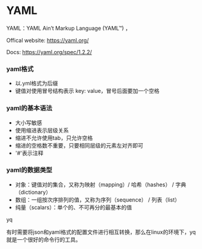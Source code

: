 # YAML

YAML：YAML Ain’t Markup Language (YAML™) ，

Offical website: https://yaml.org/

Docs: https://yaml.org/spec/1.2.2/

### yaml格式

- 以.yml格式为后缀
- 键值对使用冒号结构表示 key: value，冒号后面要加一个空格

### yaml的基本语法

- 大小写敏感
- 使用缩进表示层级关系
- 缩进不允许使用tab，只允许空格
- 缩进的空格数不重要，只要相同层级的元素左对齐即可
- '#'表示注释

### yaml的数据类型

- 对象：键值对的集合，又称为映射（mapping）/ 哈希（hashes） / 字典（dictionary）
- 数组：一组按次序排列的值，又称为序列（sequence） / 列表（list）
- 纯量（scalars）：单个的、不可再分的最基本的值





yq

有时需要将json和yaml格式的配置文件进行相互转换，那么在linux的环境下，yq就是一个很好的命令行的工具。